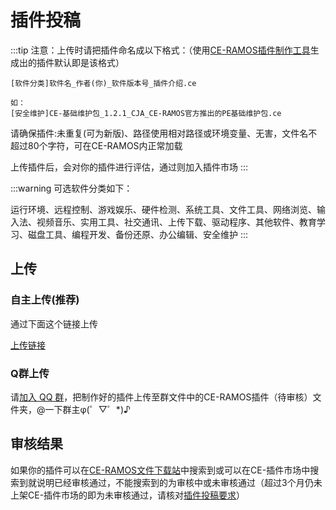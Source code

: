 # 插件投稿
:::tip 注意：上传时请把插件命名成以下格式：（使用[CE-RAMOS插件制作工具](https://down.ce-ramos.cn/CE-RAMOS%E6%96%87%E4%BB%B6/CE-%E6%8F%92%E4%BB%B6%E5%88%B6%E4%BD%9C%E5%B7%A5%E5%85%B7/CEMake.exe)生成出的插件默认即是该格式）
```
[软件分类]软件名_作者(你)_软件版本号_插件介绍.ce

如：
[安全维护]CE-基础维护包_1.2.1_CJA_CE-RAMOS官方推出的PE基础维护包.ce
```
请确保插件:未重复(可为新版)、路径使用相对路径或环境变量、无害，文件名不超过80个字符，可在CE-RAMOS内正常加载



上传插件后，会对你的插件进行评估，通过则加入插件市场
:::

:::warning 可选软件分类如下：

运行环境、远程控制、游戏娱乐、硬件检测、系统工具、文件工具、网络浏览、输入法、视频音乐、实用工具、社交通讯、上传下载、驱动程序、其他软件、教育学习、磁盘工具、编程开发、备份还原、办公编辑、安全维护
:::
## 上传
<h3>自主上传(推荐)</h3>

通过下面这个链接上传

[上传链接](https://zzvcom-my.sharepoint.cn/:f:/g/personal/cja002_sunteacher_cn/Eocymptkh0tBkdpTsf5chcMBFY70Wf-wjayZgg2e3X9ZIw?e=YB4zdS)

### Q群上传
请[加入 QQ 群](https://ce-ramos.cn/qqg.html)，把制作好的插件上传至群文件中的CE-RAMOS插件（待审核）文件夹，@一下群主φ(゜▽゜*)♪

## 审核结果
如果你的插件可以在[CE-RAMOS文件下载站](https://files.ce-ramos.cn/)中搜索到或可以在CE-插件市场中搜索到就说明已经审核通过，不能搜索到的为审核中或未审核通过（超过3个月仍未上架CE-插件市场的即为未审核通过，请核对[插件投稿要求](https://docs.ce-ramos.cn/devdoc/ce_con.html#%E6%8F%92%E4%BB%B6%E6%8A%95%E7%A8%BF)）